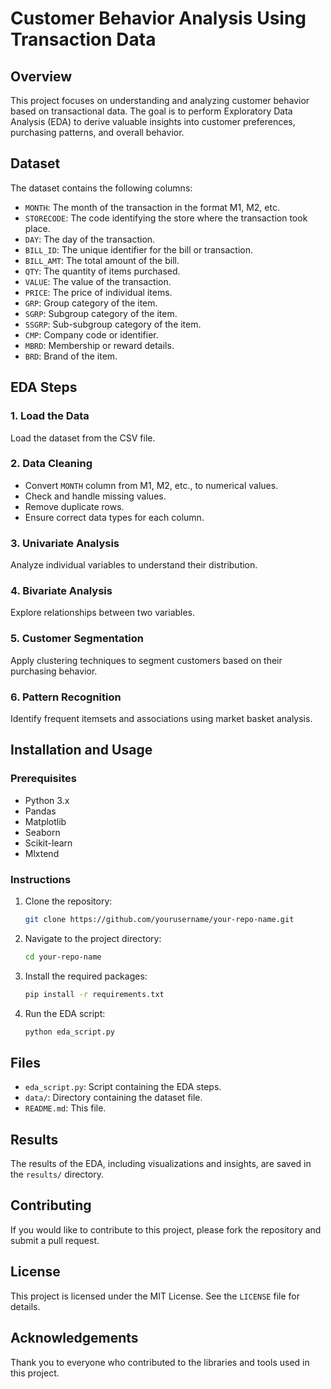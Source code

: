 # Customer Behavior Analysis Using Transaction Data

## Overview

This project focuses on understanding and analyzing customer behavior based on transactional data. The goal is to perform Exploratory Data Analysis (EDA) to derive valuable insights into customer preferences, purchasing patterns, and overall behavior.

## Dataset

The dataset contains the following columns:
- `MONTH`: The month of the transaction in the format M1, M2, etc.
- `STORECODE`: The code identifying the store where the transaction took place.
- `DAY`: The day of the transaction.
- `BILL_ID`: The unique identifier for the bill or transaction.
- `BILL_AMT`: The total amount of the bill.
- `QTY`: The quantity of items purchased.
- `VALUE`: The value of the transaction.
- `PRICE`: The price of individual items.
- `GRP`: Group category of the item.
- `SGRP`: Subgroup category of the item.
- `SSGRP`: Sub-subgroup category of the item.
- `CMP`: Company code or identifier.
- `MBRD`: Membership or reward details.
- `BRD`: Brand of the item.

## EDA Steps

### 1. Load the Data

Load the dataset from the CSV file.

### 2. Data Cleaning

- Convert `MONTH` column from M1, M2, etc., to numerical values.
- Check and handle missing values.
- Remove duplicate rows.
- Ensure correct data types for each column.

### 3. Univariate Analysis

Analyze individual variables to understand their distribution.

### 4. Bivariate Analysis

Explore relationships between two variables.

### 5. Customer Segmentation

Apply clustering techniques to segment customers based on their purchasing behavior.

### 6. Pattern Recognition

Identify frequent itemsets and associations using market basket analysis.

## Installation and Usage

### Prerequisites

- Python 3.x
- Pandas
- Matplotlib
- Seaborn
- Scikit-learn
- Mlxtend

### Instructions

1. Clone the repository:
    ```bash
    git clone https://github.com/yourusername/your-repo-name.git
    ```

2. Navigate to the project directory:
    ```bash
    cd your-repo-name
    ```

3. Install the required packages:
    ```bash
    pip install -r requirements.txt
    ```

4. Run the EDA script:
    ```bash
    python eda_script.py
    ```

## Files

- `eda_script.py`: Script containing the EDA steps.
- `data/`: Directory containing the dataset file.
- `README.md`: This file.

## Results

The results of the EDA, including visualizations and insights, are saved in the `results/` directory.

## Contributing

If you would like to contribute to this project, please fork the repository and submit a pull request.

## License

This project is licensed under the MIT License. See the `LICENSE` file for details.

## Acknowledgements

Thank you to everyone who contributed to the libraries and tools used in this project.
